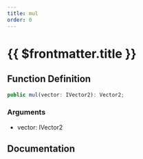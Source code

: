 ```yaml
---
title: mul
order: 0
---
```


# {{ $frontmatter.title }}

## Function Definition

```ts
public mul(vector: IVector2): Vector2;
```

### Arguments

* vector: IVector2

## Documentation

<!--@include: ./parts/mul.md-->
